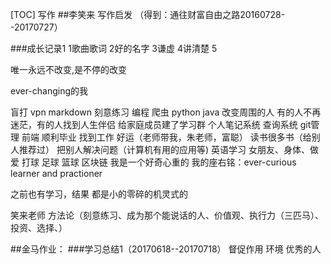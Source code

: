 [TOC]
写作
##李笑来 写作启发 （得到：通往财富自由之路20160728--20170727）

###成长记录1
1歌曲歌词
2好的名字
3谦虚
4讲清楚
5

唯一永远不改变,是不停的改变

ever-changing的我

盲打
vpn
markdown
刻意练习
编程 爬虫 python
java
改变周围的人
有的人不再迷茫，有的人找到人生伴侣
给家庭成员建了学习群
个人笔记系统
查询系统
git管理
前端
顺利毕业
找到工作
好运（老师带我，朱老师，富聪）
读书很多书（给别人推荐过）
把别人解决问题（计算机有用的应用等)
英语学习
女朋友、身体、做爱
打球
足球
篮球
区块链
我是一个好奇心重的
我的座右铭：ever-curious learner and practioner




之前也有学习，结果 都是小的零碎的机灵式的

笑来老师 方法论（刻意练习、成为那个能说话的人、价值观、执行力（三匹马）、投资、选择、）


















##金马作业：
###学习总结1（20170618--20170718）
督促作用
环境
优秀的人

